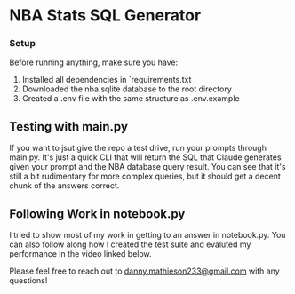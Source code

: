 # NBA Stats SQL Generator

### Setup

Before running anything, make sure you have:
1. Installed all dependencies in `requirements.txt
2. Downloaded the nba.sqlite database to the root directory
3. Created a .env file with the same structure as .env.example


## Testing with main.py

If you want to jsut give the repo a test drive, run your prompts through main.py. It's just a quick CLI that will return the SQL that Claude generates given your prompt and the NBA database query result. You can see that it's still a bit rudimentary for more complex queries, but it should get a decent chunk of the answers correct.

## Following Work in notebook.py

I tried to show most of my work in getting to an answer in notebook.py. You can also follow along how I created the test suite and evaluted my performance in the video linked below.


Please feel free to reach out to danny.mathieson233@gmail.com with any questions!

